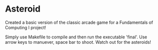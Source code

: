 # Asteroid
Created a basic version of the classic arcade game for a Fundamentals of Computing I project!

Simply use Makefile to compile and then run the executable 'final'. Use arrow keys to manuever, space bar to shoot. Watch out for the asteroids!
